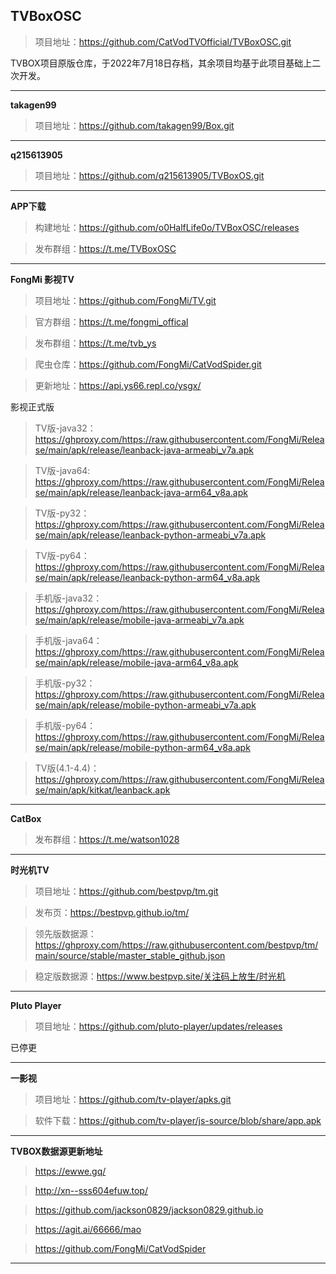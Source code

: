 ## **TVBoxOSC**

>项目地址：https://github.com/CatVodTVOfficial/TVBoxOSC.git

TVBOX项目原版仓库，于2022年7月18日存档，其余项目均基于此项目基础上二次开发。

---
**takagen99**

>项目地址：https://github.com/takagen99/Box.git

---
**q215613905**

>项目地址：https://github.com/q215613905/TVBoxOS.git

---
**APP下载**

>构建地址：https://github.com/o0HalfLife0o/TVBoxOSC/releases

>发布群组：https://t.me/TVBoxOSC

---
**FongMi 影视TV**

>项目地址：https://github.com/FongMi/TV.git

>官方群组：https://t.me/fongmi_offical

>发布群组：https://t.me/tvb_ys

>爬虫仓库：https://github.com/FongMi/CatVodSpider.git

>更新地址：https://api.ys66.repl.co/ysgx/

影视正式版

>TV版-java32：https://ghproxy.com/https://raw.githubusercontent.com/FongMi/Release/main/apk/release/leanback-java-armeabi_v7a.apk

>TV版-java64: https://ghproxy.com/https://raw.githubusercontent.com/FongMi/Release/main/apk/release/leanback-java-arm64_v8a.apk

>TV版-py32：https://ghproxy.com/https://raw.githubusercontent.com/FongMi/Release/main/apk/release/leanback-python-armeabi_v7a.apk

>TV版-py64：https://ghproxy.com/https://raw.githubusercontent.com/FongMi/Release/main/apk/release/leanback-python-arm64_v8a.apk

>手机版-java32：https://ghproxy.com/https://raw.githubusercontent.com/FongMi/Release/main/apk/release/mobile-java-armeabi_v7a.apk

>手机版-java64：https://ghproxy.com/https://raw.githubusercontent.com/FongMi/Release/main/apk/release/mobile-java-arm64_v8a.apk

>手机版-py32：https://ghproxy.com/https://raw.githubusercontent.com/FongMi/Release/main/apk/release/mobile-python-armeabi_v7a.apk

>手机版-py64：https://ghproxy.com/https://raw.githubusercontent.com/FongMi/Release/main/apk/release/mobile-python-arm64_v8a.apk

>TV版(4.1-4.4)：https://ghproxy.com/https://raw.githubusercontent.com/FongMi/Release/main/apk/kitkat/leanback.apk

---
**CatBox**
>发布群组：https://t.me/watson1028

---
**时光机TV**

>项目地址：https://github.com/bestpvp/tm.git

>发布页：https://bestpvp.github.io/tm/

>领先版数据源：https://ghproxy.com/https://raw.githubusercontent.com/bestpvp/tm/main/source/stable/master_stable_github.json

>稳定版数据源：https://www.bestpvp.site/关注码上放生/时光机

---
**Pluto Player**

>项目地址：https://github.com/pluto-player/updates/releases

已停更

---

**一影视**

>项目地址：https://github.com/tv-player/apks.git

>软件下载：https://github.com/tv-player/js-source/blob/share/app.apk

---
**TVBOX数据源更新地址**

>https://ewwe.gq/

>http://xn--sss604efuw.top/

>https://github.com/jackson0829/jackson0829.github.io

>https://agit.ai/66666/mao

>https://github.com/FongMi/CatVodSpider

---
